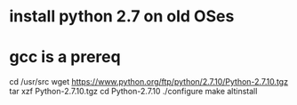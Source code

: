 # install python 2.7 on old OSes
# gcc is a prereq
cd /usr/src
wget https://www.python.org/ftp/python/2.7.10/Python-2.7.10.tgz
tar xzf Python-2.7.10.tgz
cd Python-2.7.10
./configure
make altinstall
